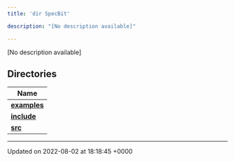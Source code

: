 ```yaml
---
title: 'dir SpecBit'

description: "[No description available]"

---
```







[No description available]

## Directories

| Name           |
| -------------- |
| **[examples](/documentation/code/darkbit_development/files/dir_cc061c10d97e137342b37156734d49fa/#dir-examples)**  |
| **[include](/documentation/code/darkbit_development/files/dir_3e780b8b8b0b785a128ffd7efbd03579/#dir-include)**  |
| **[src](/documentation/code/darkbit_development/files/dir_5a8186266a909d0ed6ad73c54fa9897d/#dir-src)**  |






-------------------------------

Updated on 2022-08-02 at 18:18:45 +0000
